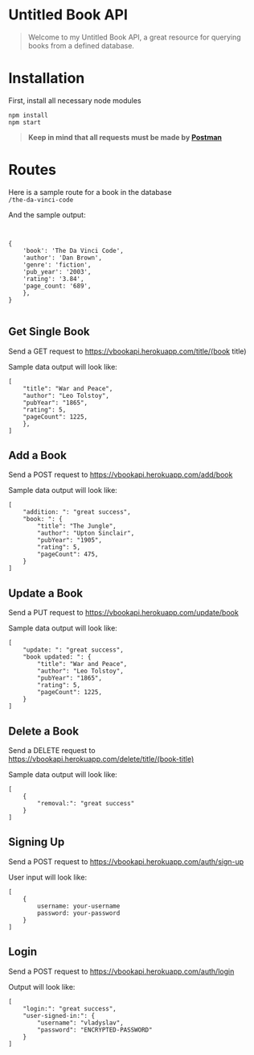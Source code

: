 # Untitled Book API

> Welcome to my Untitled Book API, a great resource for querying books from a defined database.

# Installation
First, install all necessary node modules
```
npm install
npm start
```

> **Keep in mind that all requests must be made by [Postman](https://www.postman.com/)**
# Routes
Here is a sample route for a book in the database
<br>
```/the-da-vinci-code ```

And the sample output:
```


{
    'book': 'The Da Vinci Code',
    'author': 'Dan Brown',
    'genre': 'fiction',
    'pub_year': '2003',
    'rating': '3.84',
    'page_count: '689',
    },
}


```

## Get Single Book
Send a GET request to https://vbookapi.herokuapp.com/title/(book title)

Sample data output will look like:
```
[
    "title": "War and Peace",
    "author": "Leo Tolstoy",
    "pubYear": "1865",
    "rating": 5,
    "pageCount": 1225,
    },
]
```

## Add a Book
Send a POST request to https://vbookapi.herokuapp.com/add/book

Sample data output will look like:
```
[
    "addition: ": "great success",
    "book: ": {
        "title": "The Jungle",
        "author": "Upton Sinclair",
        "pubYear": "1905",
        "rating": 5,
        "pageCount": 475,
    }
]
```

## Update a Book
Send a PUT request to https://vbookapi.herokuapp.com/update/book

Sample data output will look like:

```
[
    "update: ": "great success",
    "book updated: ": {
        "title": "War and Peace",
        "author": "Leo Tolstoy",
        "pubYear": "1865",
        "rating": 5,
        "pageCount": 1225,
    }
]
```

## Delete a Book
Send a DELETE request to https://vbookapi.herokuapp.com/delete/title/(book-title)

Sample data output will look like:
```
[
    {
        "removal:": "great success"
    }
]
```

## Signing Up
Send a POST request to https://vbookapi.herokuapp.com/auth/sign-up

User input will look like:
```
[
    {
        username: your-username
        password: your-password
    }
]
```

## Login
Send a POST request to https://vbookapi.herokuapp.com/auth/login

Output will look like:
```
[
    "login:": "great success",
    "user-signed-in:": {
        "username": "vladyslav",
        "password": "ENCRYPTED-PASSWORD"
    }
]
```
